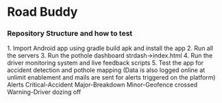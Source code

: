 <h1>Road Buddy</h1>
<h3>Repository Structure and how to test</h3>
1. Import Android app using gradle build apk and install the app
2. Run all the servers
3. Run the pothole dashboard strdash->index.html
4. Run the driver monitoring system and live feedback scripts
5. Test the app for accident detection and pothole mapping 
(Data is also logged online at unlimit enablement and mails are sent for alerts triggered on the platform)
Alerts
Critical-Accident
Major-Breakdown
Minor-Geofence crossed
Warning-Driver dozing off

